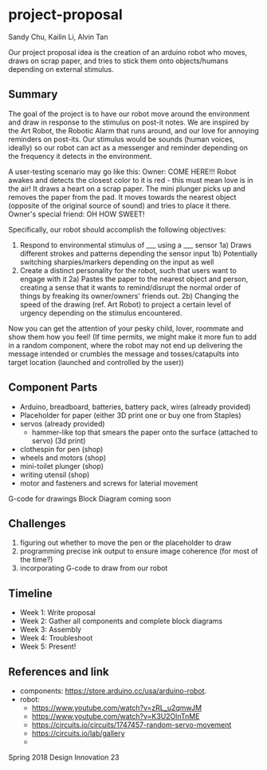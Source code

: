 # project-proposal
Sandy Chu, Kailin Li, Alvin Tan

Our project proposal idea is the creation of an arduino robot who moves, draws on scrap paper, and tries to stick them onto objects/humans depending on external stimulus. 

## Summary
The goal of the project is to have our robot move around the environment and draw in response to the stimulus on post-it notes. We are inspired by the Art Robot, the Robotic Alarm that runs around, and our love for annoying reminders on post-its. Our stimulus would be sounds (human voices, ideally) so our robot can act as a messenger and reminder depending on the frequency it detects in the environment. 

A user-testing scenario may go like this:
  Owner: COME HERE!!!
  Robot awakes and detects the closest color to it is red - this must mean love is in the air! It draws a heart on a scrap paper. The mini plunger picks up and removes the paper from the pad. It moves towards the nearest object (opposite of the original source of sound) and tries to place it there.
  Owner's special friend: OH HOW SWEET!

Specifically, our robot should accomplish the following objectives:
  1) Respond to environmental stimulus of ___ using a ___ sensor
      1a) Draws different strokes and patterns depending the sensor input
      1b) Potentially switching sharpies/markers depending on the input as well
  2) Create a distinct personality for the robot, such that users want to engage with it
      2a) Pastes the paper to the nearest object and person, creating a sense that it wants to remind/disrupt the normal order of things by freaking its owner/owners' friends out.
      2b) Changing the speed of the drawing (ref. Art Robot) to project a certain level of urgency depending on the stimulus encountered.
 
Now you can get the attention of your pesky child, lover, roommate and show them how you feel! 
(If time permits, we might make it more fun to add in a random component, where the robot may not end up delivering the message intended or crumbles the message and tosses/catapults into target location (launched and controlled by the user))

## Component Parts
- Arduino, breadboard, batteries, battery pack, wires (already provided)
- Placeholder for paper (either 3D print one or buy one from Staples)
- servos (already provided)
  - hammer-like top that smears the paper onto the surface (attached to servo) (3d print)
- clothespin for pen (shop)
- wheels and motors (shop)
- mini-toilet plunger (shop)
- writing utensil (shop)
- motor and fasteners and screws for laterial movement

G-code for drawings
Block Diagram coming soon

## Challenges
 1) figuring out whether to move the pen or the placeholder to draw
 2) programming precise ink output to ensure image coherence (for most of the time?)
 3) incorporating G-code to draw from our robot 

## Timeline
- Week 1: Write proposal
- Week 2: Gather all components and complete block diagrams
- Week 3: Assembly
- Week 4: Troubleshoot
- Week 5: Present!

## References and link
- components: https://store.arduino.cc/usa/arduino-robot.
- robot: 
  - https://www.youtube.com/watch?v=zRL_u2qmwJM 
  - https://www.youtube.com/watch?v=K3U2OlnTnME
  - https://circuits.io/circuits/1747457-random-servo-movement
  - https://circuits.io/lab/gallery
  - 
Spring 2018
Design Innovation 23
